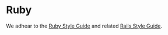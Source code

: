 Ruby
====

We adhear to the [Ruby Style Guide](https://github.com/bbatsov/ruby-style-guide)
and related [Rails Style Guide](https://github.com/bbatsov/rails-style-guide).
